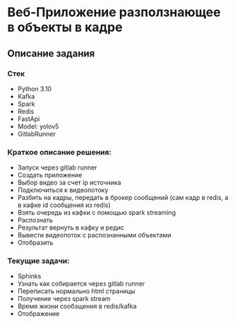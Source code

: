 # Веб-Приложение разползнающее в объекты в кадре

## Описание задания

### Стек

* Python 3.10
* Kafka
* Spark
* Redis
* FastApi
* Model: yolov5
* GitlabRunner

### Краткое описание решения:

* Запуск через gitlab runner
* Создать приложение
* Выбор видео за счет ip источника
* Подключиться к видеопотоку
* Разбить на кадры, передать в брокер сообщений (сам кадр в redis, а в кафке id сообщения из redis)
* Взять очередь из кафки с помощью spark streaming
* Распознать
* Результат вернуть в кафку и редис
* Вывести видеопоток с распознанными объектами
* Отобразить

### Текущие задачи:
* Sphinks
* Узнать как собирается через gitlab runner
* Переписать нормально html страницы
* Получение через spark stream
* Время жизни сообзщения в redis/kafka
* Отображение